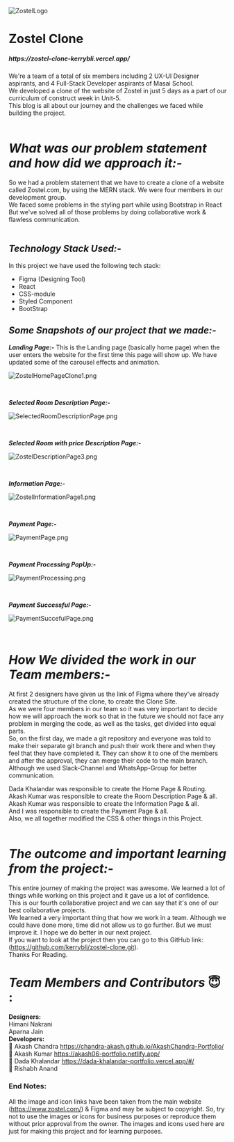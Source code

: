 ![ZostelLogo](https://user-images.githubusercontent.com/83694840/146682423-9bed17e3-83f7-412f-b5de-a0fe01f4f9bd.png)

<h1> Zostel Clone </h1>
<h5>https://zostel-clone-kerrybli.vercel.app/</h5>


We're a team of a total of six members including 2 UX-UI Designer aspirants, and 4 Full-Stack Developer aspirants of Masai School. <br />
We developed a clone of the website of Zostel in just 5 days as a part of our curriculum of construct week in Unit-5.  <br /> 
This blog is all about our journey and the challenges we faced while building the project. 
<br />
<br />

# *What was our problem statement and how did we approach it:-* <br />
So we had a problem statement that we have to create a clone of a website called Zostel.com, by using the MERN stack. We were four members in our development group. <br /> 
We faced some problems in the styling part while using Bootstrap in React <br />
But we've solved all of those problems by doing collaborative work & flawless communication.
<br />
<br />

## *Technology Stack Used:-* <br />
In this project we have used the following tech stack: <br />
- Figma (Designing Tool)
- React
- CSS-module
- Styled Component
- BootStrap

## *Some Snapshots of our project that we made:-* <br />

***Landing Page:-*** This is the Landing page (basically home page) when the user enters the website for the first time this page will show up. We have updated some of the carousel effects and animation. 

![ZostelHomePageClone1.png](https://cdn.hashnode.com/res/hashnode/image/upload/v1639907714117/SGpYKH91d.png)


<br />

***Selected Room Description Page:-***

![SelectedRoomDescriptionPage.png](https://cdn.hashnode.com/res/hashnode/image/upload/v1639909213318/VFWtRkDcl.png)


<br />

***Selected Room with price Description Page:-***

![ZostelDescriptionPage3.png](https://cdn.hashnode.com/res/hashnode/image/upload/v1639909643763/fRRYu-68u.png)


<br />

***Information Page:-***


![ZostelInformationPage1.png](https://cdn.hashnode.com/res/hashnode/image/upload/v1639925486430/LeX4WZrFB.png)



<br />

***Payment Page:-***

![PaymentPage.png](https://cdn.hashnode.com/res/hashnode/image/upload/v1639925831118/bceZJZ-QW.png)


<br />

***Payment Processing PopUp:-***

![PaymentProcessing.png](https://cdn.hashnode.com/res/hashnode/image/upload/v1639926032360/5iqjPh9Zs9.png)


<br />

***Payment Successful Page:-***

![PaymentSuccefulPage.png](https://cdn.hashnode.com/res/hashnode/image/upload/v1639926124751/vMdXWbonap.png)


<br />

# *How We divided the work in our Team members:-* <br />

At first 2 designers have given us the link of Figma where they've already created the structure of the clone, to create the Clone Site. <br />
As we were four members in our team so it was very important to decide how we will approach the work so that in the future we should not face any problem in merging the code, as well as the tasks, get divided into equal parts. <br />
 So, on the first day, we made a git repository and everyone was told to make their separate git branch and push their work there and when they feel that they have completed it. They can show it to one of the members and after the approval, they can merge their code to the main branch. <br />
Although we used Slack-Channel and WhatsApp-Group for better communication. <br/>

Dada Khalandar was responsible to create the Home Page & Routing. <br />
Akash Kumar was responsible to create the Room Description Page & all. <br />
Akash Kumar was responsible to create the Information Page & all. <br />
And I was responsible to create the Payment Page & all. <br />
Also, we all together modified the CSS & other things in this Project. <br /><br />


# *The outcome and important learning from the project:-* <br />

This entire journey of making the project was awesome. We learned a lot of things while working on this project and it gave us a lot of confidence. <br />
 This is our fourth collaborative project and we can say that it's one of our best collaborative projects. <br />
We learned a very important thing that how we work in a team. Although we could have done more, time did not allow us to go further. But we must improve it. I hope we do better in our next project. <br />
 If you want to look at the project then you can go to this GitHub link: (https://github.com/kerrybli/zostel-clone.git). <br />
Thanks For Reading. <br /> 

# *Team Members and Contributors* 😇 : <br />

**Designers:** <br />
Himani Nakrani <br />
Aparna Jain <br />
**Developers:** <br />
👤 Akash Chandra    https://chandra-akash.github.io/AkashChandra-Portfolio/ <br />
👤 Akash Kumar   https://akash06-portfolio.netlify.app/ <br />
👤 Dada Khalandar   https://dada-khalandar-portfolio.vercel.app/#/ <br />
👤 Rishabh Anand <br /> 


### End Notes: <br />
 All the image and icon links have been taken from the main website (https://www.zostel.com/) & Figma and may be subject to copyright. So, try not to use the images or icons for business purposes or reproduce them without prior approval from the owner. The images and icons used here are just for making this project and for learning purposes.
